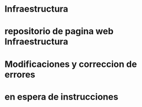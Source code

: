 # Infraestructura
# repositorio de pagina web Infraestructura 
# Modificaciones y correccion de errores
# en espera de instrucciones
